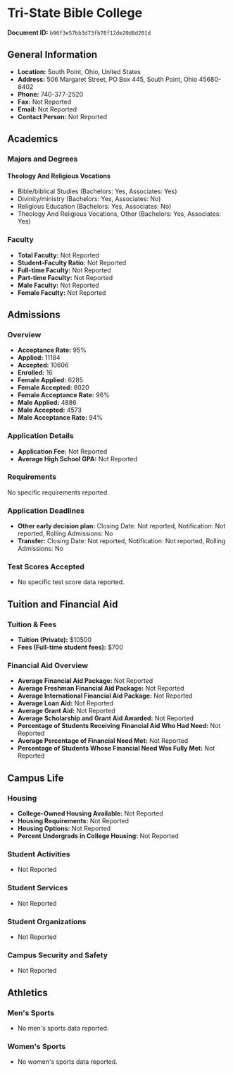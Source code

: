 # Tri-State Bible College

**Document ID:** `b96f3e57bb3d73fb78f12de20d8d201d`

## General Information

- **Location:** South Point, Ohio, United States
- **Address:** 506 Margaret Street, PO Box 445, South Point, Ohio 45680-8402
- **Phone:** 740-377-2520
- **Fax:** Not Reported
- **Email:** Not Reported
- **Contact Person:** Not Reported

## Academics

### Majors and Degrees

#### Theology And Religious Vocations

- Bible/biblical Studies (Bachelors: Yes, Associates: Yes)
- Divinity/ministry (Bachelors: Yes, Associates: No)
- Religious Education (Bachelors: Yes, Associates: No)
- Theology And Religious Vocations, Other (Bachelors: Yes, Associates: Yes)

### Faculty

- **Total Faculty:** Not Reported
- **Student-Faculty Ratio:** Not Reported
- **Full-time Faculty:** Not Reported
- **Part-time Faculty:** Not Reported
- **Male Faculty:** Not Reported
- **Female Faculty:** Not Reported

## Admissions

### Overview

- **Acceptance Rate:** 95%
- **Applied:** 11184
- **Accepted:** 10606
- **Enrolled:** 16
- **Female Applied:** 6285
- **Female Accepted:** 6020
- **Female Acceptance Rate:** 96%
- **Male Applied:** 4886
- **Male Accepted:** 4573
- **Male Acceptance Rate:** 94%

### Application Details

- **Application Fee:** Not Reported
- **Average High School GPA:** Not Reported

### Requirements

No specific requirements reported.

### Application Deadlines

- **Other early decision plan:** Closing Date: Not reported, Notification: Not reported, Rolling Admissions: No
- **Transfer:** Closing Date: Not reported, Notification: Not reported, Rolling Admissions: No

### Test Scores Accepted

- No specific test score data reported.

## Tuition and Financial Aid

### Tuition & Fees

- **Tuition (Private):** $10500
- **Fees (Full-time student fees):** $700

### Financial Aid Overview

- **Average Financial Aid Package:** Not Reported
- **Average Freshman Financial Aid Package:** Not Reported
- **Average International Financial Aid Package:** Not Reported
- **Average Loan Aid:** Not Reported
- **Average Grant Aid:** Not Reported
- **Average Scholarship and Grant Aid Awarded:** Not Reported
- **Percentage of Students Receiving Financial Aid Who Had Need:** Not Reported
- **Average Percentage of Financial Need Met:** Not Reported
- **Percentage of Students Whose Financial Need Was Fully Met:** Not Reported

## Campus Life

### Housing

- **College-Owned Housing Available:** Not Reported
- **Housing Requirements:** Not Reported
- **Housing Options:** Not Reported
- **Percent Undergrads in College Housing:** Not Reported

### Student Activities

- Not Reported

### Student Services

- Not Reported

### Student Organizations

- Not Reported

### Campus Security and Safety

- Not Reported

## Athletics

### Men's Sports

- No men's sports data reported.

### Women's Sports

- No women's sports data reported.
